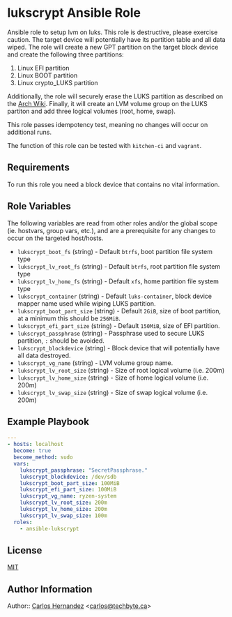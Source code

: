 lukscrypt Ansible Role
=========================================

Ansible role to setup lvm on luks. This role is destructive, please exercise
caution. The target device will potentially have its partition table and all
data wiped. The role will create a new GPT partition on the target block device
and create the following three partitions:

1. Linux EFI partition
2. Linux BOOT partition
3. Linux crypto_LUKS partition

Additionally, the role will securely erase the LUKS partition as described on
the [Arch Wiki](https://wiki.archlinux.org/index.php/Dm-crypt/Drive_preparation#Secure_erasure_of_the_hard_disk_drive).
Finally, it will create an LVM volume group on the LUKS partiton and add three
logical volumes (root, home, swap).

This role passes idempotency test, meaning no changes will occur on
additional runs.

The function of this role can be tested with `kitchen-ci` and `vagrant`.

Requirements
------------

To run this role you need a block device that contains no vital information.

Role Variables
--------------

The following variables are read from other roles and/or the global scope (ie.
hostvars, group vars, etc.), and are a prerequisite for any changes to occur on
the targeted host/hosts.

* `lukscrypt_boot_fs` (string) - Default `btrfs`, boot partition file system type
* `lukscrypt_lv_root_fs` (string) - Default `btrfs`, root partition file system type
* `lukscrypt_lv_home_fs` (string) - Default `xfs`, home partition file system type
* `lukscrypt_container` (string) - Default `luks-container`, block device mapper name used while wiping LUKS partition.
* `lukscrypt_boot_part_size` (string) - Default `2GiB`, size of boot partition, at a minimum this should be `256MiB`.
* `lukscrypt_efi_part_size` (string) - Default `150MiB`, size of EFI partition.
* `lukscrypt_passphrase` (string) - Passphrase used to secure LUKS partition, `:` should be avoided.
* `lukscrypt_blockdevice` (string) - Block device that will potentially have all data destroyed.
* `lukscrypt_vg_name` (string) - LVM volume group name.
* `lukscrypt_lv_root_size` (string) - Size of root logical volume (i.e. 200m)
* `lukscrypt_lv_home_size` (string) - Size of home logical volume (i.e. 200m)
* `lukscrypt_lv_swap_size` (string) - Size of swap logical volume (i.e. 200m)


Example Playbook
----------------

```yaml
---
- hosts: localhost
  become: true
  become_method: sudo
  vars:
    lukscrypt_passphrase: "SecretPassphrase."
    lukscrypt_blockdevice: /dev/sdb
    lukscrypt_boot_part_size: 100MiB
    lukscrypt_efi_part_size: 100MiB
    lukscrypt_vg_name: ryzen-system
    lukscrypt_lv_root_size: 200m
    lukscrypt_lv_home_size: 200m
    lukscrypt_lv_swap_size: 100m
  roles:
    - ansible-lukscrypt

```

License
-------

[MIT][license]

Author Information
------------------

Author:: [Carlos Hernandez][hurricanehrndz] <[carlos@techbyte.ca](carlos@techbyte.ca)>



[hurricanehrndz]: https://github.com/hurricanehrndz
[license]: http://opensource.org/licenses/MIT
